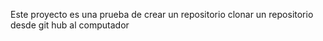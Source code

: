 Este proyecto es una prueba de crear un repositorio clonar un repositorio desde git hub al computador 